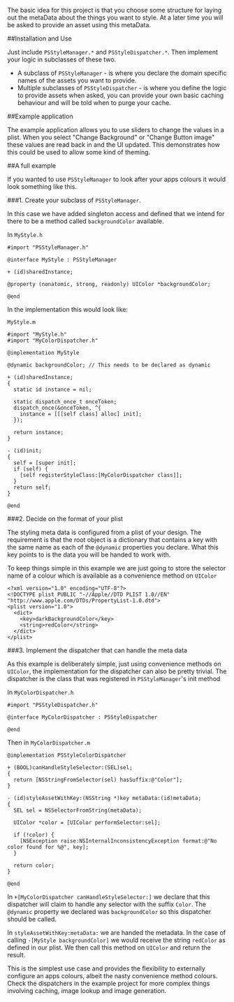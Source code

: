 The basic idea for this project is that you choose some structure for laying out the metaData about the things you want to style. At a later time you will be asked to provide an asset using this metaData.

##Installation and Use

Just include `PSStyleManager.*` and `PSStyleDispatcher.*`. Then implement your logic in subclasses of these two.

- A subclass of `PSStyleManager` - is where you declare the domain specific names of the assets you want to provide.
- Multiple subclasses of `PSStyleDispatcher` - is where you define the logic to provide assets when asked, you can provide your own basic caching behaviour and will be told when to purge your cache.

##Example application

The example application allows you to use sliders to change the values in a plist. When you select "Change Background" or "Change Button image" these values are read back in and the UI updated. This demonstrates how this could be used to allow some kind of theming.

##A full example

If you wanted to use `PSStyleManager` to look after your apps colours it would look something like this.

###1. Create your subclass of `PSStyleManager`.

In this case we have added singleton access and defined that we intend for there to be a method called `backgroundColor` available.

In `MyStyle.h`

    #import "PSStyleManager.h"

    @interface MyStyle : PSStyleManager

    + (id)sharedInstance;

    @property (nonatomic, strong, readonly) UIColor *backgroundColor;

    @end
    
In the implementation this would look like:

`MyStyle.m`

    #import "MyStyle.h"
    #import "MyColorDispatcher.h"
    
    @implementation MyStyle
    
    @dynamic backgroundColor; // This needs to be declared as dynamic
    
    + (id)sharedInstance;
    {
      static id instance = nil;

      static dispatch_once_t onceToken;
      dispatch_once(&onceToken, ^{
        instance = [[[self class] alloc] init];
      });

      return instance;
    }

    - (id)init;
    {
      self = [super init];
      if (self) {
        [self registerStyleClass:[MyColorDispatcher class]];
      }
      return self;
    }
    
    @end
    
###2. Decide on the format of your plist

The styling meta data is configured from a plist of your design. The requirement is that the root object is a dictionary that contains a key with the same name as each of the `@dynamic` properties you declare. What this key points to is the data you will be handed to work with.

To keep things simple in this example we are just going to store the selector name of a colour which is available as a convenience method on `UIColor`

    <?xml version="1.0" encoding="UTF-8"?>
    <!DOCTYPE plist PUBLIC "-//Apple//DTD PLIST 1.0//EN" "http://www.apple.com/DTDs/PropertyList-1.0.dtd">
    <plist version="1.0">
      <dict>
        <key>darkBackgroundColor</key>
        <string>redColor</string>
      </dict>
    </plist>
    
###3. Implement the dispatcher that can handle the meta data

As this example is deliberately simple, just using convenience methods on `UIColor`, the implementation for the dispatcher can also be pretty trivial. The dispatcher is the class that was registered in `PSStyleManager`'s init method

In `MyColorDispatcher.h`

    #import "PSStyleDispatcher.h"

    @interface MyColorDispatcher : PSStyleDispatcher

    @end
    
Then in `MyColorDispatcher.m`

    @implementation PSStyleColorDispatcher

    + (BOOL)canHandleStyleSelector:(SEL)sel;
    {
      return [NSStringFromSelector(sel) hasSuffix:@"Color"];
    }

    - (id)styleAssetWithKey:(NSString *)key metaData:(id)metaData;
    {
      SEL sel = NSSelectorFromString(metaData);
      
      UIColor *color = [UIColor performSelector:sel];

      if (!color) {
        [NSException raise:NSInternalInconsistencyException format:@"No color found for %@", key];
      }

      return color;
    }
    
    @end
    
In `+[MyColorDispatcher canHandleStyleSelector:]` we declare that this dispatcher will claim to handle any selector with the suffix `Color`. The `@dynamic` property we declared was `backgroundColor` so this dispatcher should be called.
    
In `styleAssetWithKey:metaData:` we are handed the metadata. In the case of calling `-[MyStyle backgroundColor]` we would receive the string `redColor` as defined in our plist. We then call this method on `UIColor` and return the result.

This is the simplest use case and provides the flexibility to externally configure an apps colours, albeit the nasty convenience method colours. Check the dispatchers in the example project for more complex things involving caching, image lookup and image generation.